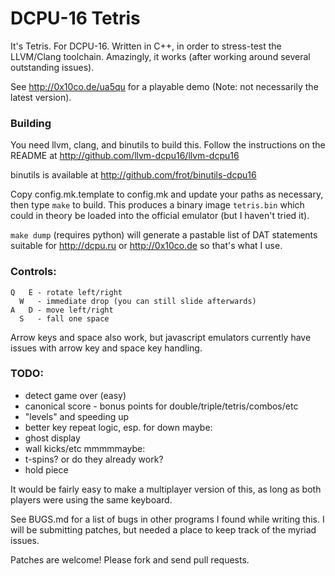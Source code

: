 # DCPU-16 Tetris

It's Tetris.  For DCPU-16.  Written in C++, in order to stress-test the
LLVM/Clang toolchain.  Amazingly, it works (after working around several
outstanding issues).

See http://0x10co.de/ua5qu for a playable demo (Note: not necessarily the
latest version).

### Building

You need llvm, clang, and binutils to build this.  Follow the
instructions on the README at
http://github.com/llvm-dcpu16/llvm-dcpu16

binutils is available at http://github.com/frot/binutils-dcpu16

Copy config.mk.template to config.mk and update your paths as necessary, then
type `make` to build.  This produces a binary image `tetris.bin` which could in
theory be loaded into the official emulator (but I haven't tried it).

`make dump` (requires python) will generate a pastable list of DAT statements
suitable for http://dcpu.ru or http://0x10co.de so that's what I use.

### Controls:
    Q   E - rotate left/right
      W   - immediate drop (you can still slide afterwards)
    A   D - move left/right
      S   - fall one space

Arrow keys and space also work, but javascript emulators currently have
issues with arrow key and space key handling.

### TODO:
 - detect game over (easy)
 - canonical score - bonus points for double/triple/tetris/combos/etc
 - "levels" and speeding up
 - better key repeat logic, esp. for down
maybe:
 - ghost display
 - wall kicks/etc
mmmmmaybe:
 - t-spins?  or do they already work?
 - hold piece

It would be fairly easy to make a multiplayer version of this, as long as both
players were using the same keyboard.

See BUGS.md for a list of bugs in other programs I found while writing this.  I
will be submitting patches, but needed a place to keep track of the myriad
issues.

Patches are welcome!  Please fork and send pull requests.

